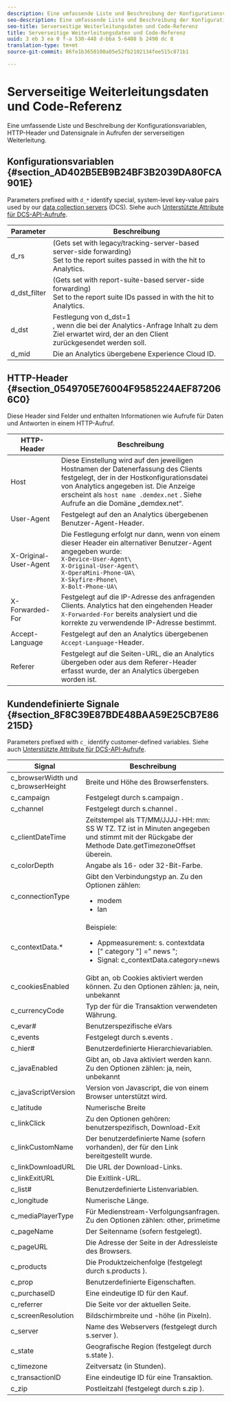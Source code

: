 ```yaml
---
description: Eine umfassende Liste und Beschreibung der Konfigurationsvariablen, HTTP-Header und Datensignale in Aufrufen der serverseitigen Weiterleitung.
seo-description: Eine umfassende Liste und Beschreibung der Konfigurationsvariablen, HTTP-Header und Datensignale in Aufrufen der serverseitigen Weiterleitung.
seo-title: Serverseitige Weiterleitungsdaten und Code-Referenz
title: Serverseitige Weiterleitungsdaten und Code-Referenz
uuid: 3 eb 3 ea 0 f-a 530-448 d-bba 5-6408 b 2490 dc 8
translation-type: tm+mt
source-git-commit: 86fe1b3650100a05e52fb2102134fee515c871b1

---
```



# Serverseitige Weiterleitungsdaten und Code-Referenz

Eine umfassende Liste und Beschreibung der Konfigurationsvariablen, HTTP-Header und Datensignale in Aufrufen der serverseitigen Weiterleitung.

## Konfigurationsvariablen {#section_AD402B5EB9B24BF3B2039DA80FCA901E}

Parameters prefixed with `d_*` identify special, system-level key-value pairs used by our [data collection servers](https://marketing.adobe.com/resources/help/en_US/aam/c_compcollect.html) (DCS). Siehe auch [Unterstützte Attribute für DCS-API-Aufrufe](https://marketing.adobe.com/resources/help/en_US/aam/dcs-keys.html).

| Parameter | Beschreibung |
|--- |--- |
| d_rs | (Gets set with legacy/tracking-server-based server-side forwarding) <br>Set to the report suites passed in with the hit to Analytics. |
| d_dst_filter | (Gets set with report-suite-based server-side forwarding)  <br>Set to the report suite IDs passed in with the hit to Analytics. |
| d_dst | Festlegung von d_dst=1<br>, wenn die bei der Analytics-Anfrage Inhalt zu dem Ziel erwartet wird, der an den Client zurückgesendet werden soll. |
| d_mid | Die an Analytics übergebene Experience Cloud ID. |

## HTTP-Header {#section_0549705E76004F9585224AEF872066C0}

Diese Header sind Felder und enthalten Informationen wie Aufrufe für Daten und Antworten in einem HTTP-Aufruf.

<!-- Meike, missing link in table below: "See Understanding Calls to the Demdex Domain" -->

| HTTP-Header | Beschreibung |
|--- |--- |
| Host | Diese Einstellung wird auf den jeweiligen Hostnamen der Datenerfassung des Clients festgelegt, der in der Hostkonfigurationsdatei von Analytics angegeben ist. Die Anzeige erscheint als   `host name .demdex.net` .  Siehe Aufrufe an die Domäne „demdex.net“. |
| User-Agent | Festgelegt auf den an Analytics übergebenen Benutzer-Agent-Header. |
| X-Original-User-Agent | Die Festlegung erfolgt nur dann, wenn von einem dieser Header ein alternativer Benutzer-Agent angegeben wurde: </br>`X-Device-User-Agent\ `  </br>`X-Original-User-Agent\`   </br>`X-OperaMini-Phone-UA\`   </br>`X-Skyfire-Phone\`    </br>`X-Bolt-Phone-UA\` |
| X-Forwarded-For | Festgelegt auf die IP-Adresse des anfragenden Clients. Analytics hat den eingehenden Header `X-Forwarded-For` bereits analysiert und die korrekte zu verwendende IP-Adresse bestimmt. |
| Accept-Language | Festgelegt auf den an Analytics übergebenen `Accept-Language`-Header. |
| Referer | Festgelegt auf die Seiten-URL, die an Analytics übergeben oder aus dem Referer-Header erfasst wurde, der an Analytics übergeben worden ist. |

## Kundendefinierte Signale {#section_8F8C39E87BDE48BAA59E25CB7E86215D}

Parameters prefixed with `c_` identify customer-defined variables. Siehe auch [Unterstützte Attribute für DCS-API-Aufrufe](https://marketing.adobe.com/resources/help/en_US/aam/dcs-keys.html).

| Signal | Beschreibung |
|--- |--- |
| c_browserWidth und c_browserHeight | Breite und Höhe des Browserfensters. |
| c_campaign | Festgelegt durch s.campaign . |
| c_channel | Festgelegt durch s.channel . |
| c_clientDateTime | Zeitstempel als TT/MM/JJJJ-HH: mm: SS W TZ. TZ ist in Minuten angegeben und stimmt mit der Rückgabe der Methode Date.getTimezoneOffset überein. |
| c_colorDepth | Angabe als 16- oder 32-Bit-Farbe. |
| c_connectionType | Gibt den Verbindungstyp an. Zu den Optionen zählen:<ul><li>modem</li><li>lan</li></ul> |
| c_contextData.* | Beispiele:<ul><li>Appmeasurement: s. contextdata</li><li>[" category "] =" news ";</li><li>Signal: c_contextData.category=news</li></ul> |
| c_cookiesEnabled | Gibt an, ob Cookies aktiviert werden können. Zu den Optionen zählen: ja, nein, unbekannt |
| c_currencyCode | Typ der für die Transaktion verwendeten Währung. |
| c_evar# | Benutzerspezifische eVars |
| c_events | Festgelegt durch s.events . |
| c_hier# | Benutzerdefinierte Hierarchievariablen. |
| c_javaEnabled | Gibt an, ob Java aktiviert werden kann. Zu den Optionen zählen: ja, nein, unbekannt |
| c_javaScriptVersion | Version von Javascript, die von einem Browser unterstützt wird. |
| c_latitude | Numerische Breite |
| c_linkClick | Zu den Optionen gehören: benutzerspezifisch, Download-Exit |
| c_linkCustomName | Der benutzerdefinierte Name (sofern vorhanden), der für den Link bereitgestellt wurde. |
| c_linkDownloadURL | Die URL der Download-Links. |
| c_linkExitURL | Die Exitlink-URL. |
| c_list# | Benutzerdefinierte Listenvariablen. |
| c_longitude | Numerische Länge. |
| c_mediaPlayerType | Für Medienstream-Verfolgungsanfragen. Zu den Optionen zählen:  other, primetime |
| c_pageName | Der Seitenname (sofern festgelegt). |
| c_pageURL | Die Adresse der Seite in der Adressleiste des Browsers. |
| c_products | Die Produktzeichenfolge (festgelegt durch s.products ). |
| c_prop | Benutzerdefinierte Eigenschaften. |
| c_purchaseID | Eine eindeutige ID für den Kauf. |
| c_referrer | Die Seite vor der aktuellen Seite. |
| c_screenResolution | Bildschirmbreite und -höhe (in Pixeln). |
| c_server | Name des Webservers (festgelegt durch s.server ). |
| c_state | Geografische Region (festgelegt durch s.state ). |
| c_timezone | Zeitversatz (in Stunden). |
| c_transactionID | Eine eindeutige ID für eine Transaktion. |
| c_zip | Postleitzahl (festgelegt durch s.zip ). |
